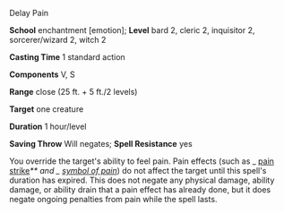 Delay Pain

**School** enchantment [emotion]; **Level** bard 2, cleric 2, inquisitor 2, sorcerer/wizard 2, witch 2

**Casting Time** 1 standard action

**Components** V, S

**Range** close (25 ft. + 5 ft./2 levels)

**Target** one creature

**Duration** 1 hour/level

**Saving Throw** Will negates; **Spell Resistance** yes

You override the target's ability to feel pain. Pain effects (such as _ [pain strike](advanced/spells/painStrike.md#_pain-strike)_\*\* and _ [symbol of pain](spells/symbolOfPain.md#_symbol-of-pain)_) do not affect the target until this spell's duration has expired. This does not negate any physical damage, ability damage, or ability drain that a pain effect has already done, but it does negate ongoing penalties from pain while the spell lasts.

